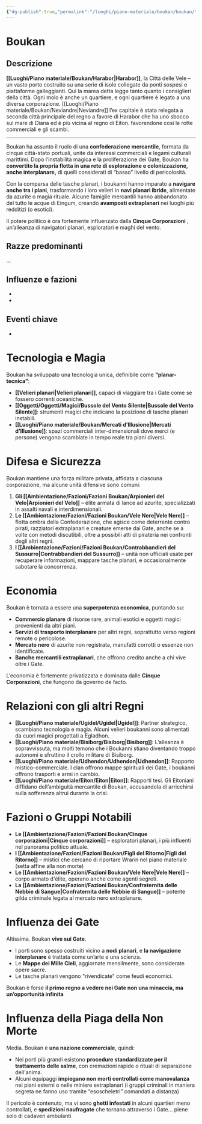 ```yaml
---
{"dg-publish":true,"permalink":"/luoghi/piano-materiale/boukan/boukan/","tags":["luogo"]}
---
```



# Boukan

## Descrizione
**[[Luoghi/Piano materiale/Boukan/Harabor\|Harabor]]**, la Città delle Vele – un vasto porto costruito su una serie di isole collegate da ponti sospesi e piattaforme galleggianti. Qui la marea detta legge tanto quanto i consiglieri della città. Ogni molo è anche un quartiere, e ogni quartiere è legato a una diversa corporazione. [[Luoghi/Piano materiale/Boukan/Neviandre\|Neviandre]] l’ex capitale è stata relegata a seconda città principale del regno a favore di Harabor che ha uno sbocco sul mare di Diana ed è più vicina al regno di Eiton. favorendone così le rotte commerciali e gli scambi.

---

Boukan ha assunto il ruolo di una **confederazione mercantile**, formata da cinque città-stato portuali, unite da interessi commerciali e legami culturali marittimi. Dopo l’instabilità magica e la proliferazione dei Gate, Boukan ha **convertito la propria flotta in una rete di esplorazione e colonizzazione, anche interplanare,** di quelli considerati di “basso” livello di pericolosità.

Con la comparsa delle tasche planari, i boukanni hanno imparato a **navigare anche tra i piani**, trasformando i loro velieri in **navi planari ibride**, alimentate da azurite o magia rituale. Alcune famiglie mercantili hanno abbandonato del tutto le acque di Eingum, creando **avamposti extraplanari** nei luoghi più redditizi (o esotici).

Il potere politico è ora fortemente influenzato dalla **Cinque Corporazioni** , un’alleanza di navigatori planari, esploratori e maghi del vento.

## Razze predominanti
...

## Influenze e fazioni
- 
- 

## Eventi chiave
- 


# Tecnologia e Magia

Boukan ha sviluppato una tecnologia unica, definibile come **“planar-tecnica”**:

- **[[Velieri planari\|Velieri planari]]**, capaci di viaggiare tra i Gate come se fossero correnti oceaniche.
- **[[Oggetti/Oggetti/Magici/Bussole del Vento Silente\|Bussole del Vento Silente]]**: strumenti magici che indicano la posizione di tasche planari instabili.
- **[[Luoghi/Piano materiale/Boukan/Mercati d’Illusione\|Mercati d’Illusione]]**: spazi commerciali inter-dimensionali dove merci (e persone) vengono scambiate in tempo reale tra piani diversi.

# Difesa e Sicurezza

Boukan mantiene una forza militare privata, affidata a ciascuna corporazione, ma alcune unità difensive sono comuni:

1. **Gli [[Ambientazione/Fazioni/Fazioni Boukan/Arpionieri del Velo\|Arpionieri del Velo]]** – élite armata di lance ad azurite, specializzati in assalti navali e interdimensionali.
2. **Le [[Ambientazione/Fazioni/Fazioni Boukan/Vele Nere\|Vele Nere]]** – flotta ombra della Confederazione, che agisce come deterrente contro pirati, razziatori extraplanari e creature emerse dai Gate, anche se a volte con metodi discutibili, oltre a possibili atti di pirateria nei confronti degli altri regni. 
3. **I [[Ambientazione/Fazioni/Fazioni Boukan/Contrabbandieri del Sussurro\|Contrabbandieri del Sussurro]]** – unità non ufficiali usate per recuperare informazioni, mappare tasche planari, e occasionalmente sabotare la concorrenza.


# Economia

Boukan è tornata a essere una **superpotenza economica**, puntando su:

- **Commercio planare** di risorse rare, animali esotici e oggetti magici provenienti da altri piani.
- **Servizi di trasporto interplanare** per altri regni, soprattutto verso regioni remote o pericolose.
- **Mercato nero** di azurite non registrata, manufatti corrotti o essenze non identificate.
- **Banche mercantili extraplanari**, che offrono credito anche a chi vive oltre i Gate.

L’economia è fortemente privatizzata e dominata dalle **Cinque Corporazioni**, che fungono da governo de facto.

# Relazioni con gli altri Regni

- **[[Luoghi/Piano materiale/Ugidel/Ugidel\|Ugidel]]**: Partner strategico, scambiano tecnologia e magia. Alcuni velieri boukanni sono alimentati da cuori magici progettati a Egladhon.
- **[[Luoghi/Piano materiale/Bisiborg/Bisiborg\|Bisiborg]]**: L’alleanza è sopravvissuta, ma molti temono che i Boukanni stiano diventando troppo autonomi e sfruttino il crollo militare di Bisiborg.
- **[[Luoghi/Piano materiale/Udhendon/Udhendon\|Udhendon]]**: Rapporto mistico-commerciale. I clan offrono mappe spirituali dei Gate, i boukanni offrono trasporti e armi in cambio.
- **[[Luoghi/Piano materiale/Eiton/Eiton\|Eiton]]**: Rapporti tesi. Gli Eitoniani diffidano dell’ambiguità mercantile di Boukan, accusandola di arricchirsi sulla sofferenza altrui durante la crisi.


# Fazioni o Gruppi Notabili

- **Le [[Ambientazione/Fazioni/Fazioni Boukan/Cinque corporazioni\|Cinque corporazioni]]** – esploratori planari, i più influenti nel panorama politico attuale.
- **I [[Ambientazione/Fazioni/Fazioni Boukan/Figli del Ritorno\|Figli del Ritorno]]** – mistici che cercano di riportare Wrarin nel piano materiale (setta affine alla non morte)
- **Le [[Ambientazione/Fazioni/Fazioni Boukan/Vele Nere\|Vele Nere]]** – corpo armato d'élite, operano anche come agenti segreti.
- **La [[Ambientazione/Fazioni/Fazioni Boukan/Confraternita delle Nebbie di Sangue\|Confraternita delle Nebbie di Sangue]]** – potente gilda criminale legata al mercato nero extraplanare.


# Influenza dei Gate

Altissima. Boukan **vive sui Gate**.

- I porti sono spesso costruiti vicino a **nodi planari**, e **la navigazione interplanare** è trattata come un’arte e una scienza.
- Le **Mappe dei Mille Cieli**, aggiornate mensilmente, sono considerate opere sacre.
- Le tasche planari vengono "rivendicate" come feudi economici.

Boukan è forse **il primo regno a vedere nei Gate non una minaccia, ma un’opportunità infinita**

# Influenza della Piaga della Non Morte

Media. Boukan è **una nazione commerciale**, quindi:

- Nei porti più grandi esistono **procedure standardizzate per il trattamento delle salme**, con cremazioni rapide o rituali di separazione dell'anima.
- Alcuni equipaggi **impiegano non morti controllati come manovalanza** nei piani esterni o nelle miniere extraplanari (i gruppi criminali in maniera segreta ne fanno uso tramite “esoscheletri” comandati a distanza)

Il pericolo è contenuto, ma vi sono **ghetti infestati** in alcuni quartieri meno controllati, e **spedizioni naufragate** che tornano attraverso i Gate... piene solo di cadaveri ambulanti